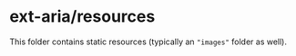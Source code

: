 # ext-aria/resources

This folder contains static resources (typically an `"images"` folder as well).
